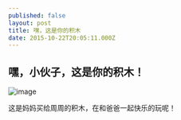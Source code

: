 ```yaml
---
published: false
layout: post
title: 嘿，这是你的积木
date: 2015-10-22T20:05:11.000Z
---
```


## 嘿，小伙子，这是你的积木！

![image]({{site.baseurl}}/http://pic.yupoo.com/moxigan/F2VmMP42/medish.jpg)

这是妈妈买给周周的积木，在和爸爸一起快乐的玩呢！
